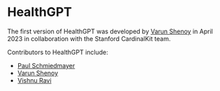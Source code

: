 <!--

This source file is part of the Stanford HealthGPT project

SPDX-FileCopyrightText: 2023 Stanford University & Project Contributors
   
-->

HealthGPT
====================================================

The first version of HealthGPT was developed by [Varun Shenoy](https://varunshenoy.com/) in April 2023 in collaboration with the Stanford CardinalKit team.

Contributors to HealthGPT include:

* [Paul Schmiedmayer](https://github.com/PSchmiedmayer)
* [Varun Shenoy](https://github.com/varunshenoy)
* [Vishnu Ravi](https://github.com/vishnuravi)